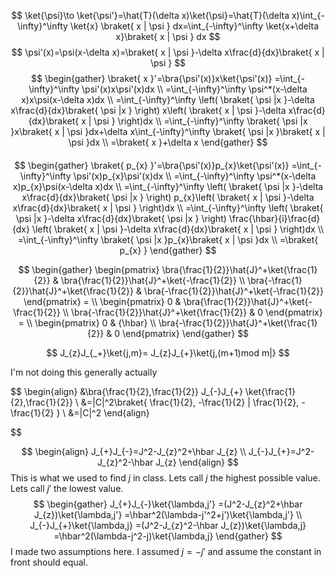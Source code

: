
$$
\ket{\psi}\to \ket{\psi'}=\hat{T}(\delta x)\ket{\psi}=\hat{T}(\delta x)\int_{-\infty}^\infty \ket{x} \braket{ x | \psi } dx=\int_{-\infty}^\infty \ket{x+\delta x}\braket{ x | \psi } dx
$$
$$
\psi'(x)=\psi(x-\delta x)=\braket{ x | \psi }-\delta x\frac{d}{dx}\braket{ x | \psi }   
$$
$$
\begin{gather}
\braket{  x }'=\bra{\psi'(x)}x\ket{\psi'(x)} =\int_{-\infty}^\infty \psi'(x)x\psi'(x)dx \\
=\int_{-\infty}^\infty \psi^*(x-\delta x)x\psi(x-\delta x)dx \\ 
=\int_{-\infty}^\infty \left( \braket{ \psi |x }-\delta x\frac{d}{dx}\braket{ \psi |x } \right)   x\left( \braket{ x | \psi }-\delta x\frac{d}{dx}\braket{ x | \psi } \right)dx \\
=\int_{-\infty}^\infty \braket{ \psi |x }x\braket{ x | \psi }dx+\delta x\int_{-\infty}^\infty \braket{ \psi |x }\braket{ x | \psi }dx \\
=\braket{  x }+\delta x 
\end{gather}
$$

#### 

$$
\begin{gather}
\braket{  p_{x} }'=\bra{\psi'(x)}p_{x}\ket{\psi'(x)} =\int_{-\infty}^\infty \psi'(x)p_{x}\psi'(x)dx \\
=\int_{-\infty}^\infty \psi^*(x-\delta x)p_{x}\psi(x-\delta x)dx \\
=\int_{-\infty}^\infty \left( \braket{ \psi |x }-\delta x\frac{d}{dx}\braket{ \psi |x } \right)   p_{x}\left( \braket{ x | \psi }-\delta x\frac{d}{dx}\braket{ x | \psi } \right)dx \\
=\int_{-\infty}^\infty \left( \braket{ \psi |x }-\delta x\frac{d}{dx}\braket{ \psi |x } \right)   \frac{\hbar}{i}\frac{d}{dx} \left( \braket{ x | \psi }-\delta x\frac{d}{dx}\braket{ x | \psi } \right)dx \\
=\int_{-\infty}^\infty \braket{ \psi |x }p_{x}\braket{ x | \psi }dx \\
=\braket{  p_{x} }
\end{gather}
$$



$$
\begin{gather}
\begin{pmatrix}
\bra{\frac{1}{2}}\hat{J}^+\ket{\frac{1}{2}}   &  
\bra{\frac{1}{2}}\hat{J}^+\ket{-\frac{1}{2}}   \\
\bra{-\frac{1}{2}}\hat{J}^+\ket{\frac{1}{2}}   &  
\bra{-\frac{1}{2}}\hat{J}^+\ket{-\frac{1}{2}}  
\end{pmatrix} = \\
\begin{pmatrix}
0 & \bra{\frac{1}{2}}\hat{J}^+\ket{-\frac{1}{2}} \\
\bra{-\frac{1}{2}}\hat{J}^+\ket{\frac{1}{2}} & 0
\end{pmatrix} = \\
\begin{pmatrix}
0 & {\hbar} \\
\bra{-\frac{1}{2}}\hat{J}^+\ket{\frac{1}{2}}  & 0
\end{pmatrix}
\end{gather}
$$

$$
J_{z}J_{_+}\ket{j,m}= J_{z}J_{+}\ket{j,(m+1)mod m|} 
$$

I'm not doing this generally actually

$$
\begin{align}
&\bra{\frac{1}{2},\frac{1}{2}} J_{-}J_{+} \ket{\frac{1}{2},\frac{1}{2}} \\
&=|C|^2\braket{ \frac{1}{2}, -\frac{1}{2} | \frac{1}{2}, -\frac{1}{2} }   \\
&=|C|^2
\end{align}

$$




$$
\begin{align}
J_{+}J_{-}=J^2-J_{z}^2+\hbar J_{z} \\
J_{-}J_{+}=J^2-J_{z}^2-\hbar J_{z}
\end{align}
$$This is what we used to find $j$ in class.
Lets call $j$ the highest possible value. Lets call $j'$ the lowest value.
$$
\begin{gather}
J_{+}J_{-}\ket{\lambda,j'} =(J^2-J_{z}^2+\hbar J_{z})\ket{\lambda,j'} =\hbar^2(\lambda-j'^2+j')\ket{\lambda,j'}  \\
J_{-}J_{+}\ket{\lambda,j} =(J^2-J_{z}^2-\hbar J_{z})\ket{\lambda,j} =\hbar^2(\lambda-j^2-j)\ket{\lambda,j}
\end{gather}
$$
I made two assumptions here. I assumed $j=-j'$ and assume the constant in front should equal.

